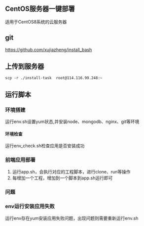 ## CentOS服务器一键部署

适用于CentOS8系统的云服务器

## git

https://github.com/xujiazheng/install_bash

## 上传到服务器

```
scp -r ./install-task  root@114.116.99.248:~
```

## 运行脚本


### 环境搭建
运行env.sh设置yum状态,并安装node、mongodb、nginx、git等环境

#### 环境检查

运行env_check.sh检查应用是否安装成功

### 前端应用部署

1. 运行app.sh，会执行对应的工程脚本，进行clone、run等操作
2. 每增加一个工程，增加到一个脚本到app.sh运行即可

### 问题

### env运行安装应用失败

运行env存在yum安装应用失败问题，出现问题则需要重新运行env.sh
